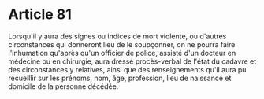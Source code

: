 # Article 81

Lorsqu'il y aura des signes ou indices de mort violente, ou d'autres circonstances qui donneront lieu de le soupçonner, on ne pourra faire l'inhumation qu'après qu'un officier de police, assisté d'un docteur en médecine ou en chirurgie, aura dressé procès-verbal de l'état du cadavre et des circonstances y relatives, ainsi que des renseignements qu'il aura pu recueillir sur les prénoms, nom, âge, profession, lieu de naissance et domicile de la personne décédée.